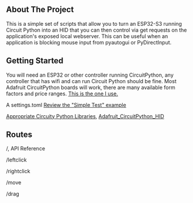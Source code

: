 <!-- ABOUT THE PROJECT -->
## About The Project
This is a simple set of scripts that allow you to turn an ESP32-S3 running Circuit Python into an HID that you can then control via get requests on the application's exposed local webserver. This can be useful when an application is blocking mouse input from pyautogui or PyDirectInput.

<!-- GETTING STARTED -->
## Getting Started

You will need an ESP32 or other controller running CircuitPython, any controller that has wifi and can run Circuit Python should be fine. Most Adafruit CircuitPython boards will work, there are many available form factors and price ranges.
[This is the one I use.](https://www.adafruit.com/product/5691)

A settings.toml
[Review the "Simple Test" example](https://docs.circuitpython.org/projects/httpserver/en/latest/examples.html)

[Appropriate Circuity Python Libraries](https://circuitpython.org/libraries), [Adafruit_CircuitPython_HID](https://github.com/adafruit/Adafruit_CircuitPython_HID)

## Routes

/, API Reference

/leftclick

/rightclick

/move

/drag